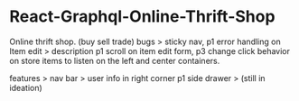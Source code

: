# React-Graphql-Online-Thrift-Shop
Online thrift shop. (buy sell trade)
bugs > 
sticky nav, p1
error handling on Item edit > description p1
scroll on item edit form, p3
change click behavior on store items to listen on the left and center containers.

features >
nav bar > user info in right corner p1
side drawer > (still in ideation)